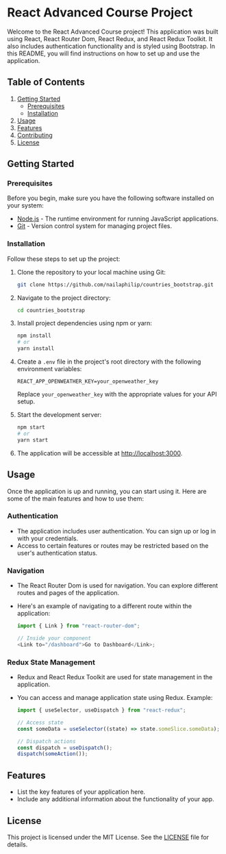 # React Advanced Course Project

Welcome to the React Advanced Course project! This application was built using React, React Router Dom, React Redux, and React Redux Toolkit. It also includes authentication functionality and is styled using Bootstrap. In this README, you will find instructions on how to set up and use the application.

## Table of Contents

1. [Getting Started](#getting-started)
   - [Prerequisites](#prerequisites)
   - [Installation](#installation)
2. [Usage](#usage)
3. [Features](#features)
4. [Contributing](#contributing)
5. [License](#license)

## Getting Started

### Prerequisites

Before you begin, make sure you have the following software installed on your system:

- [Node.js](https://nodejs.org/) - The runtime environment for running JavaScript applications.
- [Git](https://git-scm.com/) - Version control system for managing project files.

### Installation

Follow these steps to set up the project:

1. Clone the repository to your local machine using Git:

   ```bash
   git clone https://github.com/nailaphilip/countries_bootstrap.git
   ```

2. Navigate to the project directory:

   ```bash
   cd countries_bootstrap
   ```

3. Install project dependencies using npm or yarn:

   ```bash
   npm install
   # or
   yarn install
   ```

4. Create a `.env` file in the project's root directory with the following environment variables:

   ```env
   REACT_APP_OPENWEATHER_KEY=your_openweather_key
   ```

   Replace `your_openweather_key` with the appropriate values for your API setup.

5. Start the development server:

   ```bash
   npm start
   # or
   yarn start
   ```

6. The application will be accessible at [http://localhost:3000](http://localhost:3000).

## Usage

Once the application is up and running, you can start using it. Here are some of the main features and how to use them:

### Authentication

- The application includes user authentication. You can sign up or log in with your credentials.
- Access to certain features or routes may be restricted based on the user's authentication status.

### Navigation

- The React Router Dom is used for navigation. You can explore different routes and pages of the application.
- Here's an example of navigating to a different route within the application:

  ```javascript
  import { Link } from "react-router-dom";

  // Inside your component
  <Link to="/dashboard">Go to Dashboard</Link>;
  ```

### Redux State Management

- Redux and React Redux Toolkit are used for state management in the application.
- You can access and manage application state using Redux. Example:

  ```javascript
  import { useSelector, useDispatch } from "react-redux";

  // Access state
  const someData = useSelector((state) => state.someSlice.someData);

  // Dispatch actions
  const dispatch = useDispatch();
  dispatch(someAction());
  ```

## Features

- List the key features of your application here.
- Include any additional information about the functionality of your app.

## License

This project is licensed under the MIT License. See the [LICENSE](LICENSE) file for details.
